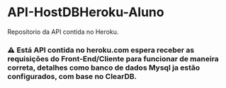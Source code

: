 # API-HostDBHeroku-Aluno
Repositorio da API contida no Heroku.


### ⚠ Está API contida no heroku.com espera receber as requisições do Front-End/Cliente para funcionar de maneira correta, detalhes como banco de dados Mysql ja estão configurados, com base no ClearDB.
